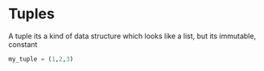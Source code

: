 # Tuples
A tuple its a kind of data structure which looks like a list, but its immutable, constant

```py
my_tuple = (1,2,3)
```
